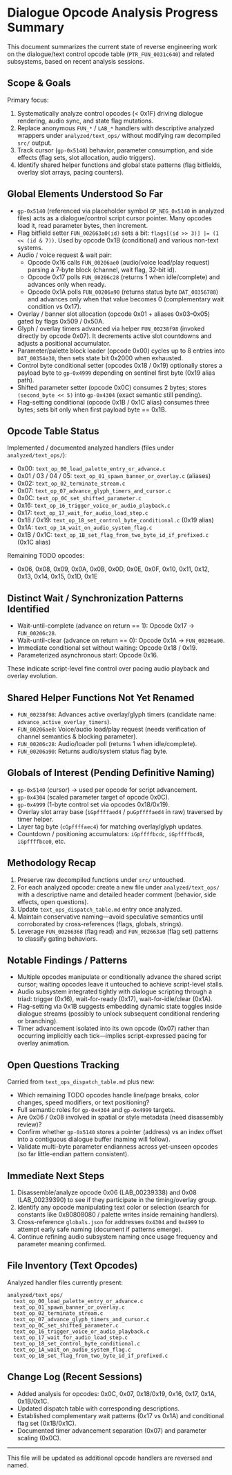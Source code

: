 # Dialogue Opcode Analysis Progress Summary

This document summarizes the current state of reverse engineering work on the dialogue/text control opcode table (`PTR_FUN_0031c640`) and related subsystems, based on recent analysis sessions.

## Scope & Goals

Primary focus:

1. Systematically analyze control opcodes (< 0x1F) driving dialogue rendering, audio sync, and state flag mutations.
2. Replace anonymous `FUN_*` / `LAB_*` handlers with descriptive analyzed wrappers under `analyzed/text_ops/` without modifying raw decompiled `src/` output.
3. Track cursor (`gp-0x5140`) behavior, parameter consumption, and side effects (flag sets, slot allocation, audio triggers).
4. Identify shared helper functions and global state patterns (flag bitfields, overlay slot arrays, pacing counters).

## Global Elements Understood So Far

- `gp-0x5140` (referenced via placeholder symbol `GP_NEG_0x5140` in analyzed files) acts as a dialogue/control script cursor pointer. Many opcodes load it, read parameter bytes, then increment.
- Flag bitfield setter `FUN_002663a0(id)` sets a bit: `flags[(id >> 3)] |= (1 << (id & 7))`. Used by opcode 0x1B (conditional) and various non-text systems.
- Audio / voice request & wait pair:
  - Opcode 0x16 calls `FUN_00206ae0` (audio/voice load/play request) parsing a 7‑byte block (channel, wait flag, 32‑bit id).
  - Opcode 0x17 polls `FUN_00206c28` (returns 1 when idle/complete) and advances only when ready.
  - Opcode 0x1A polls `FUN_00206a90` (returns status byte `DAT_00356788`) and advances only when that value becomes 0 (complementary wait condition vs 0x17).
- Overlay / banner slot allocation (opcode 0x01 + aliases 0x03–0x05) gated by flags 0x509 / 0x50A.
- Glyph / overlay timers advanced via helper `FUN_00238f98` (invoked directly by opcode 0x07). It decrements active slot countdowns and adjusts a positional accumulator.
- Parameter/palette block loader (opcode 0x00) cycles up to 8 entries into `DAT_00354e30`, then sets state bit 0x2000 when exhausted.
- Control byte conditional setter (opcodes 0x18 / 0x19) optionally stores a payload byte to `gp-0x4999` depending on sentinel first byte (0x19 alias path).
- Shifted parameter setter (opcode 0x0C) consumes 2 bytes; stores `(second_byte << 5)` into `gp-0x4304` (exact semantic still pending).
- Flag-setting conditional (opcode 0x1B / 0x1C alias) consumes three bytes; sets bit only when first payload byte == 0x1B.

## Opcode Table Status

Implemented / documented analyzed handlers (files under `analyzed/text_ops/`):

- 0x00: `text_op_00_load_palette_entry_or_advance.c`
- 0x01 / 03 / 04 / 05: `text_op_01_spawn_banner_or_overlay.c` (aliases)
- 0x02: `text_op_02_terminate_stream.c`
- 0x07: `text_op_07_advance_glyph_timers_and_cursor.c`
- 0x0C: `text_op_0C_set_shifted_parameter.c`
- 0x16: `text_op_16_trigger_voice_or_audio_playback.c`
- 0x17: `text_op_17_wait_for_audio_load_step.c`
- 0x18 / 0x19: `text_op_18_set_control_byte_conditional.c` (0x19 alias)
- 0x1A: `text_op_1A_wait_on_audio_system_flag.c`
- 0x1B / 0x1C: `text_op_1B_set_flag_from_two_byte_id_if_prefixed.c` (0x1C alias)

Remaining TODO opcodes:

- 0x06, 0x08, 0x09, 0x0A, 0x0B, 0x0D, 0x0E, 0x0F, 0x10, 0x11, 0x12, 0x13, 0x14, 0x15, 0x1D, 0x1E

## Distinct Wait / Synchronization Patterns Identified

- Wait-until-complete (advance on return == 1): Opcode 0x17 → `FUN_00206c28`.
- Wait-until-clear (advance on return == 0): Opcode 0x1A → `FUN_00206a90`.
- Immediate conditional set without waiting: Opcode 0x18 / 0x19.
- Parameterized asynchronous start: Opcode 0x16.

These indicate script-level fine control over pacing audio playback and overlay evolution.

## Shared Helper Functions Not Yet Renamed

- `FUN_00238f98`: Advances active overlay/glyph timers (candidate name: `advance_active_overlay_timers`).
- `FUN_00206ae0`: Voice/audio load/play request (needs verification of channel semantics & blocking parameter).
- `FUN_00206c28`: Audio/loader poll (returns 1 when idle/complete).
- `FUN_00206a90`: Returns audio/system status flag byte.

## Globals of Interest (Pending Definitive Naming)

- `gp-0x5140` (cursor) → used per opcode for script advancement.
- `gp-0x4304` (scaled parameter target of opcode 0x0C).
- `gp-0x4999` (1-byte control set via opcodes 0x18/0x19).
- Overlay slot array base (`iGpffffaed4` / `puGpffffaed4` in raw) traversed by timer helper.
- Layer tag byte (`cGpffffaec4`) for matching overlay/glyph updates.
- Countdown / positioning accumulators: `iGpffffbcdc`, `iGpffffbcd8`, `iGpffffbce0`, etc.

## Methodology Recap

1. Preserve raw decompiled functions under `src/` untouched.
2. For each analyzed opcode: create a new file under `analyzed/text_ops/` with a descriptive name and detailed header comment (behavior, side effects, open questions).
3. Update `text_ops_dispatch_table.md` entry once analyzed.
4. Maintain conservative naming—avoid speculative semantics until corroborated by cross-references (flags, globals, strings).
5. Leverage `FUN_00266368` (flag read) and `FUN_002663a0` (flag set) patterns to classify gating behaviors.

## Notable Findings / Patterns

- Multiple opcodes manipulate or conditionally advance the shared script cursor; waiting opcodes leave it untouched to achieve script-level stalls.
- Audio subsystem integrated tightly with dialogue scripting through a triad: trigger (0x16), wait-for-ready (0x17), wait-for-idle/clear (0x1A).
- Flag-setting via 0x1B suggests embedding dynamic state toggles inside dialogue streams (possibly to unlock subsequent conditional rendering or branching).
- Timer advancement isolated into its own opcode (0x07) rather than occurring implicitly each tick—implies script-expressed pacing for overlay animation.

## Open Questions Tracking

Carried from `text_ops_dispatch_table.md` plus new:

- Which remaining TODO opcodes handle line/page breaks, color changes, speed modifiers, or text positioning?
- Full semantic roles for `gp-0x4304` and `gp-0x4999` targets.
- Are 0x06 / 0x08 involved in spatial or style metadata (need disassembly review)?
- Confirm whether `gp-0x5140` stores a pointer (address) vs an index offset into a contiguous dialogue buffer (naming will follow).
- Validate multi-byte parameter endianness across yet-unseen opcodes (so far little-endian pattern consistent).

## Immediate Next Steps

1. Disassemble/analyze opcode 0x06 (LAB_00239338) and 0x08 (LAB_00239390) to see if they participate in the timing/overlay group.
2. Identify any opcode manipulating text color or selection (search for constants like 0x80808080 / palette writes inside remaining handlers).
3. Cross-reference `globals.json` for addresses `0x4304` and `0x4999` to attempt early safe naming (document if patterns emerge).
4. Continue refining audio subsystem naming once usage frequency and parameter meaning confirmed.

## File Inventory (Text Opcodes)

Analyzed handler files currently present:

```
analyzed/text_ops/
  text_op_00_load_palette_entry_or_advance.c
  text_op_01_spawn_banner_or_overlay.c
  text_op_02_terminate_stream.c
  text_op_07_advance_glyph_timers_and_cursor.c
  text_op_0C_set_shifted_parameter.c
  text_op_16_trigger_voice_or_audio_playback.c
  text_op_17_wait_for_audio_load_step.c
  text_op_18_set_control_byte_conditional.c
  text_op_1A_wait_on_audio_system_flag.c
  text_op_1B_set_flag_from_two_byte_id_if_prefixed.c
```

## Change Log (Recent Sessions)

- Added analysis for opcodes: 0x0C, 0x07, 0x18/0x19, 0x16, 0x17, 0x1A, 0x1B/0x1C.
- Updated dispatch table with corresponding descriptions.
- Established complementary wait patterns (0x17 vs 0x1A) and conditional flag set (0x1B/0x1C).
- Documented timer advancement separation (0x07) and parameter scaling (0x0C).

---

This file will be updated as additional opcode handlers are reversed and named.
